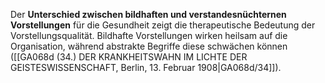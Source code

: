 
Der **Unterschied zwischen bildhaften und verstandesnüchternen Vorstellungen** für die Gesundheit zeigt die therapeutische Bedeutung der Vorstellungsqualität. Bildhafte Vorstellungen wirken heilsam auf die Organisation, während abstrakte Begriffe diese schwächen können ([[GA068d (34.) DER KRANKHEITSWAHN IM LICHTE DER GEISTESWISSENSCHAFT, Berlin, 13. Februar 1908|GA068d/34]]).
